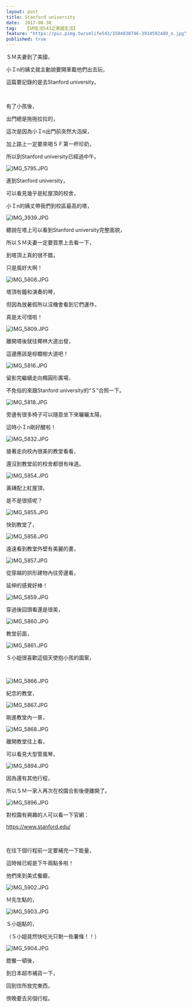 ```yaml
---
layout: post
title: Stanford university
date:  2017-08-30
tag:   【SM生活543之美國生活】
feature: "https://pic.pimg.tw/smlife543/1504030746-3914592489_n.jpg"
published: true 
---
```

<p>ＳＭ夫妻到了美國，</p>

<p>小Ｉn的姨丈就主動說要開車載他們出去玩，</p>

<p>這篇要記錄的是去Stanford university。</p>

<p>&nbsp;</p>

<p>有了小孩後，</p>

<p>出門總是拖拖拉拉的，</p>

<p>這次是因為小Ｉn出門前突然大泡屎，</p>

<p>加上路上一定要來喝ＳＦ第一杯珍奶，</p>

<p>所以到Stanford university已經過中午。</p>

<p><img alt="IMG_5795.JPG" src="https://pic.pimg.tw/smlife543/1504030746-3914592489_n.jpg" title="IMG_5795.JPG"></p>

<p>進到Stanford university，</p>

<p>可以看見幾乎是紅屋頂的校舍，</p>

<p>小Ｉn的姨丈帶我們到校區最高的塔，</p>

<p><img alt="IMG_3939.JPG" src="https://pic.pimg.tw/smlife543/1504030830-1347136667_n.jpg" title="IMG_3939.JPG"></p>

<p>聽說在塔上可以看到Stanford university完整面貌，</p>

<p>所以ＳＭ夫妻一定要買票上去看一下，</p>

<p>到塔頂上真的很不錯，</p>

<p>只是風好大啊！</p>

<p><img alt="IMG_5808.JPG" src="https://pic.pimg.tw/smlife543/1504030786-1641103691_n.jpg" title="IMG_5808.JPG"></p>

<p>塔頂有鐘和演奏的琴，</p>

<p>但因為放暑假所以沒機會看到它們運作，</p>

<p>真是太可惜啦！</p>

<p><img alt="IMG_5809.JPG" src="https://pic.pimg.tw/smlife543/1504030816-3815788411_n.jpg" title="IMG_5809.JPG"></p>

<p>離開塔後就往椰林大道出發，</p>

<p>這邊應該是棕櫚樹大道吧！</p>

<p><img alt="IMG_5816.JPG" src="https://pic.pimg.tw/smlife543/1504030849-242431247_n.jpg" title="IMG_5816.JPG"></p>

<p>留影完繼續走向橢圓形廣場，</p>

<p>不免俗的來跟Stanford university的“Ｓ”合照一下。</p>

<p><img alt="IMG_5818.JPG" src="https://pic.pimg.tw/smlife543/1504030869-2846780377_n.jpg" title="IMG_5818.JPG"></p>

<p>旁邊有很多椅子可以隨意坐下來曬曬太陽，</p>

<p>這時小Ｉn剛好醒啦！</p>

<p><img alt="IMG_5832.JPG" src="https://pic.pimg.tw/smlife543/1504030886-69081211_n.jpg" title="IMG_5832.JPG"></p>

<p>接著走向校內很美的教堂看看，</p>

<p>還沒到教堂前的校舍都很有味道。</p>

<p><img alt="IMG_5854.JPG" src="https://pic.pimg.tw/smlife543/1504030906-3291344455_n.jpg" title="IMG_5854.JPG"></p>

<p>黃磚配上紅屋頂，</p>

<p>是不是很搭呢？</p>

<p><img alt="IMG_5855.JPG" src="https://pic.pimg.tw/smlife543/1504030924-3835678328_n.jpg" title="IMG_5855.JPG"></p>

<p>快到教堂了，</p>

<p><img alt="IMG_5856.JPG" src="https://pic.pimg.tw/smlife543/1504030941-168624060_n.jpg" title="IMG_5856.JPG"></p>

<p>遠遠看到教堂外壁有美麗的畫，</p>

<p><img alt="IMG_5857.JPG" src="https://pic.pimg.tw/smlife543/1504030955-502181200_n.jpg" title="IMG_5857.JPG"></p>

<p>從穿越的拱形建物內往旁邊看，</p>

<p>延伸的感覺好棒！</p>

<p><img alt="IMG_5859.JPG" src="https://pic.pimg.tw/smlife543/1504030969-2717374041_n.jpg" title="IMG_5859.JPG"></p>

<p>穿過後回頭看還是很美，</p>

<p><img alt="IMG_5860.JPG" src="https://pic.pimg.tw/smlife543/1504030994-2624743654_n.jpg" title="IMG_5860.JPG"></p>

<p>教堂前面，</p>

<p><img alt="IMG_5861.JPG" src="https://pic.pimg.tw/smlife543/1504030980-2994446845_n.jpg" title="IMG_5861.JPG"></p>

<p>Ｓ小姐很喜歡這個天使抱小孩的圖案，</p>

<p>&nbsp;</p>

<p><img alt="IMG_5866.JPG" src="https://pic.pimg.tw/smlife543/1504031020-2682246350_n.jpg" title="IMG_5866.JPG"></p>

<p>紀念的教堂，</p>

<p><img alt="IMG_5867.JPG" src="https://pic.pimg.tw/smlife543/1504031036-917533207_n.jpg" title="IMG_5867.JPG"></p>

<p>剛進教堂內一景，</p>

<p><img alt="IMG_5868.JPG" src="https://pic.pimg.tw/smlife543/1504031048-3734124834_n.jpg" title="IMG_5868.JPG"></p>

<p>離開教堂往上看，</p>

<p>可以看見大型管風琴，</p>

<p><img alt="IMG_5894.JPG" src="https://pic.pimg.tw/smlife543/1504031065-405422065_n.jpg" title="IMG_5894.JPG"></p>

<p>因為還有其他行程，</p>

<p>所以ＳＭ一家人再次在校園合影後便離開了。</p>

<p><img alt="IMG_5896.JPG" src="https://pic.pimg.tw/smlife543/1504031082-1673138754_n.jpg" title="IMG_5896.JPG"></p>

<p>對校園有興趣的人可以看一下官網：</p>

<p><a href="https://www.stanford.edu/">https://www.stanford.edu/</a></p>

<p>&nbsp;</p>

<p>在往下個行程前一定要補充一下能量，</p>

<p>這時候已經是下午兩點多啦！</p>

<p>他們來到美式餐廳，</p>

<p><img alt="IMG_5902.JPG" src="https://pic.pimg.tw/smlife543/1504031090-520945359_n.jpg" title="IMG_5902.JPG"></p>

<p>Ｍ先生點的，</p>

<p><img alt="IMG_5903.JPG" src="https://pic.pimg.tw/smlife543/1504031104-4001884983_n.jpg" title="IMG_5903.JPG"></p>

<p>Ｓ小姐點的，</p>

<p>（Ｓ小姐竟然快吃光只剩一些薯條！！）</p>

<p><img alt="IMG_5904.JPG" src="https://pic.pimg.tw/smlife543/1504031125-2997369113_n.jpg" title="IMG_5904.JPG"></p>

<p>飽餐一頓後，</p>

<p>到日本超市補貨一下，</p>

<p>回到住所放完東西，</p>

<p>傍晚要去另個行程。</p>

